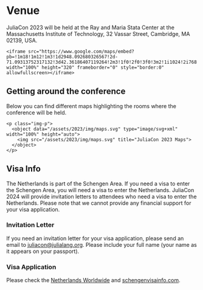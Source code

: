 # Venue

JuliaCon 2023 will be held at the Ray and Maria Stata Center at the Massachusetts Institute of Technology, 32 Vassar Street, Cambridge, MA 02139, USA.

~~~
<iframe src="https://www.google.com/maps/embed?pb=!1m18!1m12!1m3!1d2948.092680326567!2d-71.09313752317132!3d42.36186407119264!2m3!1f0!2f0!3f0!3m2!1i1024!2i768!4f13.1!3m3!1m2!1s0x89e370a95cb1e19b%3A0xa9dc1ab3c8bedd1e!2sRay%20and%20Maria%20Stata%20Center!5e0!3m2!1sen!2sus!4v1683675736967!5m2!1sen!2sus" width="100%" height="320" frameborder="0" style="border:0" allowfullscreen></iframe>
~~~

## Getting around the conference

Below you can find different maps highlighting the rooms where the conference will be
held.

~~~
<p class="img-p">
  <object data="/assets/2023/img/maps.svg" type="image/svg+xml" width="100%" height="auto">
    <img src="/assets/2023/img/maps.svg" title="JuliaCon 2023 Maps">
  </object>
</p>
~~~

## Visa Info

The Netherlands is part of the Schengen Area. If you need a visa to enter the Schengen Area, you will need a visa to enter the Netherlands. JuliaCon 2024 will provide invitation letters to attendees who need a visa to enter the Netherlands. Please note that we cannot provide any financial support for your visa application.

### Invitation Letter

If you need an invitation letter for your visa application, please send an email to
[juliacon@julialang.org](mailto:juliacon@julialang.org). Please include your full name
(your name as it appears on your passport).

### Visa Application

Please check the [Netherlands Worldwide](https://www.netherlandsworldwide.nl/visa-the-netherlands/schengen-visa)
and [schengenvisainfo.com](https://www.schengenvisainfo.com/).
